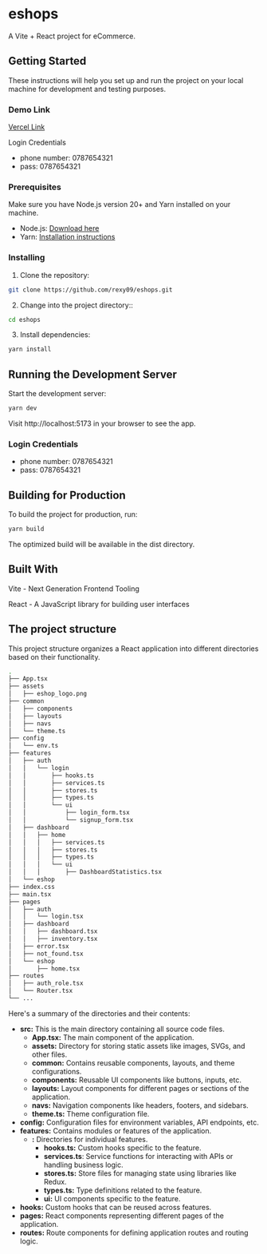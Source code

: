 # eshops

A Vite + React project for eCommerce.

## Getting Started

These instructions will help you set up and run the project on your local machine for development and testing purposes.

### Demo Link
[Vercel Link](https://eshops-tau.vercel.app)

Login Credentials
- phone number: 0787654321
- pass: 0787654321

### Prerequisites

Make sure you have Node.js version 20+ and Yarn installed on your machine.

- Node.js: [Download here](https://nodejs.org/)
- Yarn: [Installation instructions](https://classic.yarnpkg.com/en/docs/install/)

### Installing

1. Clone the repository:

```bash
git clone https://github.com/rexy09/eshops.git
```

2. Change into the project directory::

```bash
cd eshops
```

3. Install dependencies:
```bash
yarn install
```

## Running the Development Server
Start the development server:
```bash
yarn dev
```
Visit http://localhost:5173 in your browser to see the app.

### Login Credentials
- phone number: 0787654321
- pass: 0787654321

## Building for Production
To build the project for production, run:
```bash
yarn build
```
The optimized build will be available in the dist directory.

## Built With
Vite - Next Generation Frontend Tooling

React - A JavaScript library for building user interfaces

## The project structure
This project structure organizes a React application into different directories based on their functionality. 

```bash
.
├── App.tsx
├── assets
│   ├── eshop_logo.png
├── common
│   ├── components
│   ├── layouts
│   ├── navs
│   └── theme.ts
├── config
│   └── env.ts
├── features
│   ├── auth
│   │   └── login
│   │       ├── hooks.ts
│   │       ├── services.ts
│   │       ├── stores.ts
│   │       ├── types.ts
│   │       └── ui
│   │           ├── login_form.tsx
│   │           └── signup_form.tsx
│   ├── dashboard
│   │   ├── home
│   │   │   ├── services.ts
│   │   │   ├── stores.ts
│   │   │   ├── types.ts
│   │   │   └── ui
│   │   │       ├── DashboardStatistics.tsx
│   └── eshop
├── index.css
├── main.tsx
├── pages
│   ├── auth
│   │   └── login.tsx
│   ├── dashboard
│   │   ├── dashboard.tsx
│   │   ├── inventory.tsx
│   ├── error.tsx
│   ├── not_found.tsx
│   └── eshop
│       ├── home.tsx
├── routes
│   ├── auth_role.tsx
│   └── Router.tsx
└── ...

```
Here's a summary of the directories and their contents:

- **src:** This is the main directory containing all source code files.
   - **App.tsx:** The main component of the application.
   - **assets:** Directory for storing static assets like images, SVGs, and other files.
   - **common:** Contains reusable components, layouts, and theme configurations.
   - **components:** Reusable UI components like buttons, inputs, etc.
   - **layouts:** Layout components for different pages or sections of the application.
   - **navs:** Navigation components like headers, footers, and sidebars.
   - **theme.ts:** Theme configuration file.
- **config:** Configuration files for environment variables, API endpoints, etc.
- **features:** Contains modules or features of the application.
   - **<feature-name>:** Directories for individual features.
      - **hooks.ts:** Custom hooks specific to the feature.
      - **services.ts**: Service functions for interacting with APIs or handling business logic.
      - **stores.ts:** Store files for managing state using libraries like Redux.
      - **types.ts:** Type definitions related to the feature.
      - **ui:** UI components specific to the feature.
- **hooks:** Custom hooks that can be reused across features.
- **pages:** React components representing different pages of the application.
- **routes:** Route components for defining application routes and routing logic.
